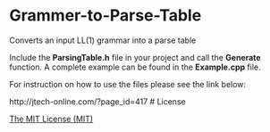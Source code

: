 # Grammer-to-Parse-Table
Converts an input LL(1) grammar into a parse table

Include the <b>ParsingTable.h</b> file in your project and call the <b>Generate</b> function. A complete example can be found in the <b>Example.cpp</b> file. 

For instruction on how to use the files please see the link below:
<link>http://jtech-online.com/?page_id=417</link>
# License

[The MIT License (MIT)](http://opensource.org/licenses/MIT)
